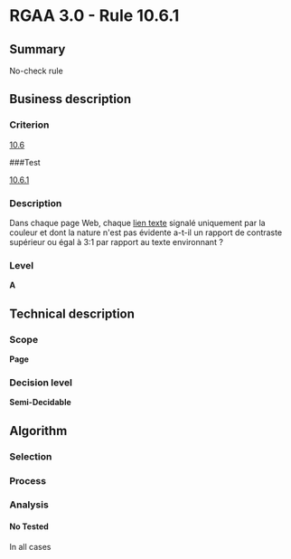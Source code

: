 # RGAA 3.0 -  Rule 10.6.1

## Summary

No-check rule

## Business description

### Criterion

[10.6](http://disic.github.io/rgaa_referentiel_en/RGAA3.0_Criteria_English_version_v1.html#crit-10-6)

###Test

[10.6.1](http://disic.github.io/rgaa_referentiel_en/RGAA3.0_Criteria_English_version_v1.html#test-10-6-1)

### Description

Dans chaque page Web, chaque <a href="http://references.modernisation.gouv.fr/referentiel-technique-0#mLienTexte">lien texte</a> signal&eacute; uniquement par la couleur et dont la nature n'est pas &eacute;vidente a-t-il un rapport de contraste sup&eacute;rieur ou &eacute;gal &agrave; 3:1 par rapport au texte environnant ?

### Level

**A**

## Technical description

### Scope

**Page**

### Decision level

**Semi-Decidable**

## Algorithm

### Selection

### Process

### Analysis

#### No Tested 

In all cases


